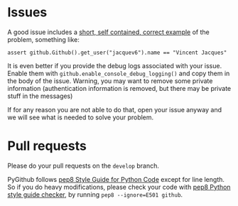 Issues
======

A good issue includes a [short, self contained, correct example](http://sscce.org/) of the problem, something like:

    assert github.Github().get_user("jacquev6").name == "Vincent Jacques"

It is even better if you provide the debug logs associated with your issue.
Enable them with `github.enable_console_debug_logging()` and copy them in the body of the issue.
Warning, you may want to remove some private information (authentication information is removed, but there may be private stuff in the messages)

If for any reason you are not able to do that, open your issue anyway and we will see what is needed to solve your problem.

Pull requests
=============

Please do your pull requests on the `develop` branch.

PyGithub follows [pep8 Style Guide for Python Code](http://www.python.org/dev/peps/pep-0008/) except for line length.
So if you do heavy modifications, please check your code with [pep8 Python style guide checker](http://pypi.python.org/pypi/pep8), by running `pep8 --ignore=E501 github`.
